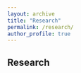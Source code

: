 ```yaml
---
layout: archive
title: "Research"
permalink: /research/
author_profile: true
---
```


Research
------
